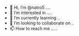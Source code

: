 - 👋 Hi, I’m @natro5 ....
- 👀 I’m interested in ....
- 🌱 I’m currently learning ..
- 💞️ I’m looking to collaborate on ..
- 📫 How to reach me .....

<!---
natro5/natro5 is a ✨ special ✨ repository because its `README.md` (this file) appears on your GitHub profile.
You can click the Preview link to take a look at your changes.
--->
